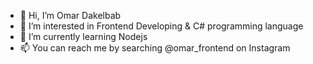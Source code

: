 - 👋 Hi, I’m Omar Dakelbab
- 👀 I’m interested in Frontend Developing & C# programming language
- 🌱 I’m currently learning Nodejs
- 📫 You can reach me by searching @omar_frontend on Instagram

<!---
omar-frontend/omar-frontend is a ✨ special ✨ repository because its `README.md` (this file) appears on your GitHub profile.
You can click the Preview link to take a look at your changes.
--->
